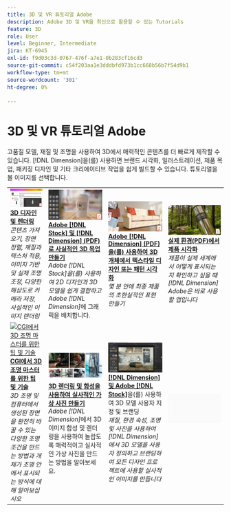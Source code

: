 ```yaml
---
title: 3D 및 VR 튜토리얼 Adobe
description: Adobe 3D 및 VR을 최신으로 활용할 수 있는 Tutorials
feature: 3D
role: User
level: Beginner, Intermediate
jira: KT-6945
exl-id: f9d03c3d-0767-476f-a7e1-0b283cf16cd3
source-git-commit: c54f203aa1e3dddbfd973b1cc668b56b7f54d9b1
workflow-type: tm+mt
source-wordcount: '301'
ht-degree: 0%

---
```


# 3D 및 VR 튜토리얼 Adobe

고품질 모델, 재질 및 조명을 사용하여 3D에서 매력적인 콘텐츠를 더 빠르게 제작할 수 있습니다. [!DNL Dimension]을(를) 사용하면 브랜드 시각화, 일러스트레이션, 제품 목업, 패키징 디자인 및 기타 크리에이티브 작업을 쉽게 빌드할 수 있습니다. 튜토리얼을 볼 이미지를 선택합니다.

<table>
<tr>
 <td>
   <a href="substance-3d-stager.md">
      <img alt="3D 디자인 및 렌더링" src="assets/Substance3DStager.png" />
   </a>
    <div>
   <a href="substance-3d-stager.md"><strong>3D 디자인 및 렌더링</strong></a>
    </div>
    <em>콘텐츠 가져오기, 장면 정렬, 재질과 텍스처 적용, 이미지 기반 및 실제 조명 조정, 다양한 해상도로 카메라 저장, 사실적인 이미지 렌더링</em>
    <br>
  </td>
  <td>
   <a href="assets/CreateRealistic3DMockupswithAdobeStockandDimension.pdf">
      <img alt="Adobe [!DNL Stock]을(를) 사용하여 사실적인 3D 목업 만들기 [!DNL Dimension]" src="assets/CreateRealistic3DMockupswithAdobeStockandDimension.jpg" />
   </a>
    <div>
   <a href="assets/CreateRealistic3DMockupswithAdobeStockandDimension.pdf"><strong>Adobe [!DNL Stock] 및 [!DNL Dimension] (PDF)로 사실적인 3D 목업 만들기</strong></a>
    </div>
    <em>Adobe [!DNL Stock]을(를) 사용하여 2D 디자인과 3D 모델을 쉽게 결합하고 Adobe [!DNL Dimension]</em>에 그래픽을 배치합니다.
    <br>
  </td>
  <td>
   <a href="assets/VisualizeTextileDesignsorPatternson3DObjectswithAdobeDimension.pdf">
      <img alt="Adobe을 사용하여 3D 오브젝트에서 텍스타일 디자인 또는 패턴 시각화 [!DNL Dimension]" src="assets/VisualizeTextileDesignsorPatternson3DObjectswithAdobeDimension.jpg" />
   </a>
    <div>
   <a href="assets/VisualizeTextileDesignsorPatternson3DObjectswithAdobeDimension.pdf"><strong>Adobe [!DNL Dimension] (PDF)을(를) 사용하여 3D 개체에서 텍스타일 디자인 또는 패턴 시각화</strong></a>
    </div>
    <em>몇 분 안에 최종 제품의 초현실적인 표현 만들기</em>
    <br>
  </td>
  <td>
   <a href="../cce/assets/VisualizeyourProductinaRealisticEnvironment.pdf">
      <img alt="현실적인 환경에서 제품 시각화" src="assets/VisualizeyourProductinaRealisticEnvironment.jpg" />
   </a>
    <div>
   <a href="../cce/assets/VisualizeyourProductinaRealisticEnvironment.pdf"><strong>실제 환경(PDF)에서 제품 시각화</strong></a>
    </div>
    <em>제품이 실제 세계에서 어떻게 표시되는지 확인하고 싶을 때 [!DNL Dimension] Adobe은 바로 사용할 앱입니다</em>
    <br>
  </td>
</tr>
<tr>
  <td>
   <a href="mastering3dlighting.md">
      <img alt="CGI에서 3D 조명 마스터를 위한 팁 및 기술" src="assets/Mastering3dlighting_1.gif" />
   </a>
    <div>
   <a href="mastering3dlighting.md"><strong>CGI에서 3D 조명 마스터를 위한 팁 및 기술</strong></a>
    </div>
    <em>3D 조명 및 컴퓨터에서 생성된 장면을 완전히 바꿀 수 있는 다양한 조명 조건을 만드는 방법과 개체가 조명 안에서 표시되는 방식에 대해 알아보십시오</em>
    <br>
  </td>
  <td>
   <a href="photorealistic.md">
      <img alt="3D 렌더링 및 합성을 사용하여 실사적인 가상 사진 만들기" src="assets/Photorealistic_TOC.png" />
   </a>
    <div>
   <a href="photorealistic.md"><strong>3D 렌더링 및 합성을 사용하여 실사적인 가상 사진 만들기</strong></a>
    </div>
    <em>Adobe [!DNL Dimension]</em>에서 3D 이미지 합성 및 렌더링을 사용하여 놀랍도록 매력적이고 실사적인 가상 사진을 만드는 방법을 알아보세요.
    <br>
  </td>
  <td>
   <a href="3ddimensionstock.md">
      <img alt="[!DNL Dimension] 및 Adobe을 사용하여 3D 모델 사용자 지정 및 브랜딩 [!DNL Stock]" src="assets/3ddimensionstock.jpg" />
   </a>
    <div>
   <a href="3ddimensionstock.md"><strong>[!DNL Dimension] 및 Adobe [!DNL Stock]</strong></a>을(를) 사용하여 3D 모델 사용자 지정 및 브랜딩
    </div>
    <em>재질, 환경 속성, 조명 및 사진을 사용하여 [!DNL Dimension]에서 3D 모델을 사용자 정의하고 브랜딩하여 모든 디자인 프로젝트에 사용할 실사적인 이미지를 만듭니다</em>
    <br>
  </td>
  <td>
    <img alt="스페이서" src="../assets/Gray_thumbnail.png" />
    <div>
    <br>
  </td>
</tr>
</table>